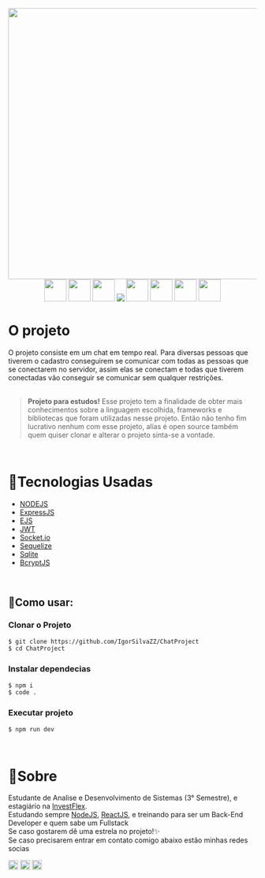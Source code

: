 <div align="center">
    <img src="https://cdn.dribbble.com/users/1894420/screenshots/11700268/online-video-chat.gif" width="550px" />
</div>

<div align="center">
    <img src="https://pics.freeicons.io/uploads/icons/png/8954758561551942278-512.png" width="45px"/>
    <img src="https://pics.freeicons.io/uploads/icons/png/3585995681551952104-512.png" width="45px"/>
    <img src="https://pics.freeicons.io/uploads/icons/png/17839680241551942828-512.png" width="45px"/>
    <img src="https://img.icons8.com/color/48/000000/java-web-token.png"/>
    <img src="https://pics.freeicons.io/uploads/icons/png/8416740941580802960-512.png" width="45px"/>
    <img src="https://pics.freeicons.io/uploads/icons/png/8804286661557996995-512.png" width="45px"/>
    <img src="https://pics.freeicons.io/uploads/icons/png/632690741557997006-512.png" width="45px"/>
    <img src="https://pics.freeicons.io/uploads/icons/png/21088442871540553614-512.png" width="45px"/>
</div>

<h1>O projeto</h1>
O projeto consiste em um chat em tempo real. Para diversas pessoas que tiverem o cadastro conseguirem se comunicar com todas as pessoas que se conectarem no servidor, assim elas se conectam e todas que tiverem conectadas vão conseguir se comunicar sem qualquer restrições.

<br>
<br>

> **Projeto para estudos!** Esse projeto tem a finalidade de obter mais conhecimentos sobre a linguagem escolhida, frameworks e bibliotecas que foram utilizadas nesse projeto. Então não tenho fim lucrativo nenhum com esse projeto, alías é open source também quem quiser clonar e alterar o projeto sinta-se a vontade.

<br>

<h1>🧪Tecnologias Usadas</h1>

- [NODEJS](https://nodejs.org/en/)
- [ExpressJS](http://expressjs.com/)
- [EJS](https://ejs.co/)
- [JWT](https://jwt.io/)
- [Socket.io](https://socket.io/)
- [Sequelize](https://sequelize.org/)
- [Sqlite](https://www.sqlite.org/index.html)
- [BcryptJS](https://github.com/dcodeIO/bcrypt.js#readme)

<br>

<h2>💬Como usar:</h2>

### Clonar o Projeto
```sh
$ git clone https://github.com/IgorSilvaZZ/ChatProject
$ cd ChatProject
```

### Instalar dependecias
```sh
$ npm i
$ code .
```

### Executar projeto
```sh
$ npm run dev
```

<br>

<h1>📜Sobre</h1>
<div>
    Estudante de Analise e Desenvolvimento de Sistemas (3° Semestre), e estagiário na <a href="https://investflex.com.br/">InvestFlex</a>. <br> Estudando sempre <a href="https://nodejs.org/en/">NodeJS</a>, <a href="https://pt-br.reactjs.org/">ReactJS</a>, e treinando para ser um Back-End Developer e quem sabe um Fullstack <br>
    Se caso gostarem dê uma estrela no projeto!✨ <br>
    Se caso precisarem entrar em contato comigo abaixo estão minhas redes socias 
    <p align="left">
        <a href="https://twitter.com/Igor_OwnZzZ" target="blank"><img align="center" src="https://img.icons8.com/plasticine/100/000000/twitter--v2.png" height="20" width="20" /></a>
        <a href="https://www.linkedin.com/in/igor-s-8b13b3134/" target="blank"><img align="center" src="https://img.icons8.com/doodle/48/000000/linkedin--v2.png" height="20" width="20" /></a>
        <a href="https://www.instagram.com/igoro_silva0612/" target="blank"><img align="center" src="https://img.icons8.com/fluent/48/000000/instagram-new.png" height="20" width="20" /></a>
    </p>
</div>